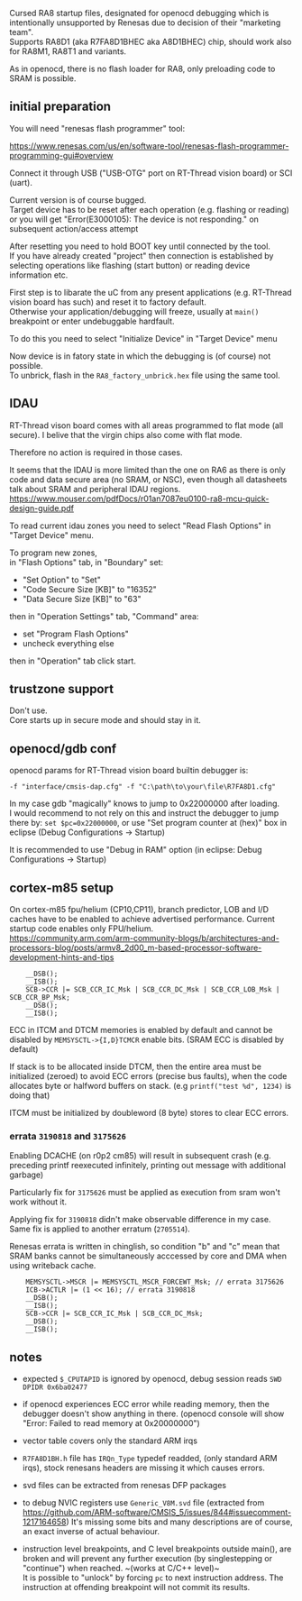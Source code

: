 Cursed RA8 startup files, designated for openocd debugging which is intentionally unsupported by Renesas
due to decision of their "marketing team".\
Supports RA8D1 (aka R7FA8D1BHEC aka A8D1BHEC) chip, should work also for RA8M1, RA8T1 and variants.

As in openocd, there is no flash loader for RA8, only preloading code to SRAM is possible.

## initial preparation

You will need "renesas flash programmer" tool:

https://www.renesas.com/us/en/software-tool/renesas-flash-programmer-programming-gui#overview

Connect it through USB ("USB-OTG" port on RT-Thread vision board) or SCI (uart).

Current version is of course bugged.\
Target device has to be reset after each operation (e.g. flashing or reading) or you will
get "Error(E3000105): The device is not responding." on subsequent action/access attempt

After resetting you need to hold BOOT key until connected by the tool.\
If you have already created "project" then connection is established by selecting operations like
flashing (start button) or reading device information etc.

First step is to libarate the uC from any present applications (e.g. RT-Thread vision board has such)
and reset it to factory default.\
Otherwise your application/debugging will freeze, usually at `main()`
breakpoint or enter undebuggable hardfault.

To do this you need to select "Initialize Device" in "Target Device" menu

Now device is in fatory state in which the debugging is (of course) not possible.\
To unbrick, flash in the `RA8_factory_unbrick.hex` file using the same tool.

## IDAU

RT-Thread vison board comes with all areas programmed to flat mode (all secure). I belive
that the virgin chips also come with flat mode.

Therefore no action is required in those cases.

It seems that the IDAU is more limited than the one on RA6 as there is only code and data secure area (no SRAM, or NSC),
even though all datasheets talk about SRAM and peripheral IDAU regions.
https://www.mouser.com/pdfDocs/r01an7087eu0100-ra8-mcu-quick-design-guide.pdf

To read current idau zones you need to select "Read Flash Options" in "Target Device" menu.

To program new zones,\
in "Flash Options" tab, in "Boundary" set:
- "Set Option" to "Set"
- "Code Secure Size [KB]" to "16352"
- "Data Secure Size [KB]" to "63"

then in "Operation Settings" tab, "Command" area:
- set "Program Flash Options"
- uncheck everything else

then in "Operation" tab click start.

## trustzone support

Don't use.\
Core starts up in secure mode and should stay in it.

## openocd/gdb conf

openocd params for RT-Thread vision board builtin debugger is:
```
-f "interface/cmsis-dap.cfg" -f "C:\path\to\your\file\R7FA8D1.cfg"
```

In my case gdb "magically" knows to jump to 0x22000000 after loading.\
I would recommend to not rely on this and instruct the debugger to jump 
there by: `set $pc=0x22000000`, or use "Set program counter at (hex)" box 
in eclipse (Debug Configurations -> Startup)

It is recommended to use "Debug in RAM" option (in eclipse: Debug Configurations -> Startup)

## cortex-m85 setup

On cortex-m85 fpu/helium (CP10,CP11), branch predictor, LOB and I/D caches have to be enabled to achieve advertised performance.
Current startup code enables only FPU/helium.\
https://community.arm.com/arm-community-blogs/b/architectures-and-processors-blog/posts/armv8_2d00_m-based-processor-software-development-hints-and-tips

```
	__DSB();
	__ISB();
	SCB->CCR |= SCB_CCR_IC_Msk | SCB_CCR_DC_Msk | SCB_CCR_LOB_Msk | SCB_CCR_BP_Msk;
	__DSB();
	__ISB();
```

ECC in ITCM and DTCM memories is enabled by default and cannot be disabled by `MEMSYSCTL->{I,D}TCMCR` enable bits.
(SRAM ECC is disabled by default)

If stack is to be allocated inside DTCM, then the entire area must be initialized (zeroed) to avoid ECC errors
(precise bus faults), when the code allocates byte or halfword buffers on stack.
(e.g `printf("test %d", 1234)` is doing that)

ITCM must be initialized by doubleword (8 byte) stores to clear ECC errors.

### errata `3190818` and `3175626`

Enabling DCACHE (on r0p2 cm85) will result in subsequent crash (e.g. preceding printf reexecuted
infinitely, printing out message with additional garbage)

Particularly fix for `3175626` must be applied as execution from sram won't work without it.

Applying fix for `3190818` didn't make observable difference in my case.\
Same fix is applied to another erratum (`2705514`).

Renesas errata is written in chinglish, so condition "b" and "c" mean that SRAM banks cannot be simultaneously
acccessed by core and DMA when using writeback cache.

```
	MEMSYSCTL->MSCR |= MEMSYSCTL_MSCR_FORCEWT_Msk; // errata 3175626
	ICB->ACTLR |= (1 << 16); // errata 3190818
	__DSB();
	__ISB();
	SCB->CCR |= SCB_CCR_IC_Msk | SCB_CCR_DC_Msk;
	__DSB();
	__ISB();
```

## notes

- expected `$_CPUTAPID` is ignored by openocd, debug session reads `SWD DPIDR 0x6ba02477`

- if openocd experiences ECC error while reading memory, then the debugger doesn't show anything in there.
(openocd console will show "Error: Failed to read memory at 0x20000000")

- vector table covers only the standard ARM irqs 

- `R7FA8D1BH.h` file has `IRQn_Type` typedef readded, (only standard ARM irqs), stock renesans headers are
missing it which causes errors.

- svd files can be extracted from renesas DFP packages

- to debug NVIC registers use `Generic_V8M.svd` file (extracted from https://github.com/ARM-software/CMSIS_5/issues/844#issuecomment-1217164658)
It's missing some bits and many descriptions are of course, an exact inverse of actual behaviour.

- instruction level breakpoints, and C level breakpoints outside main(), are broken and will prevent any further
execution (by singlestepping or "continue") when reached. ~(works at C/C++ level)~\
It is possible to "unlock" by forcing `pc` to next instruction address. The instruction at offending breakpoint 
will not commit its results. 
